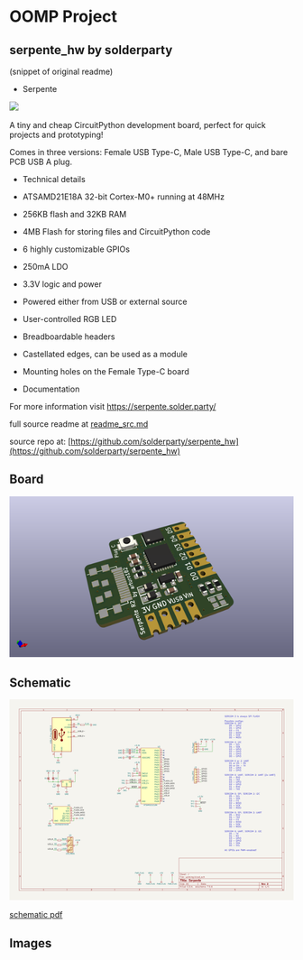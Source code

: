 # OOMP Project  
## serpente_hw  by solderparty  
  
(snippet of original readme)  
  
- Serpente  
  
![](./img/three_boards.jpg)  
  
A tiny and cheap CircuitPython development board, perfect for quick projects and prototyping!  
  
Comes in three versions: Female USB Type-C, Male USB Type-C, and bare PCB USB A plug.  
  
- Technical details  
  
- ATSAMD21E18A 32-bit Cortex-M0+ running at 48MHz  
- 256KB flash and 32KB RAM  
- 4MB Flash for storing files and CircuitPython code  
- 6 highly customizable GPIOs  
- 250mA LDO  
- 3.3V logic and power  
- Powered either from USB or external source  
- User-controlled RGB LED  
- Breadboardable headers  
- Castellated edges, can be used as a module  
- Mounting holes on the Female Type-C board  
  
- Documentation  
  
For more information visit https://serpente.solder.party/  
  
  full source readme at [readme_src.md](readme_src.md)  
  
source repo at: [https://github.com/solderparty/serpente_hw](https://github.com/solderparty/serpente_hw)  
## Board  
  
[![working_3d.png](working_3d_600.png)](working_3d.png)  
## Schematic  
  
[![working_schematic.png](working_schematic_600.png)](working_schematic.png)  
  
[schematic pdf](working_schematic.pdf)  
## Images  
